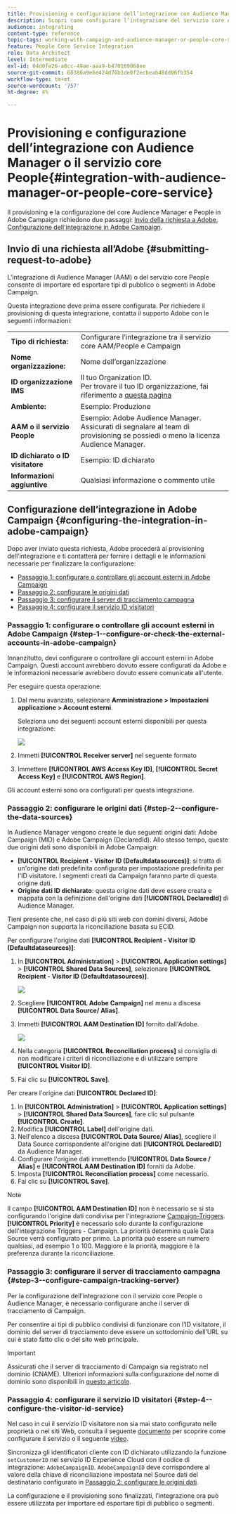 ```yaml
---
title: Provisioning e configurazione dell’integrazione con Audience Manager o il servizio core People
description: Scopri come configurare l’integrazione del servizio core Audience Manager/People per iniziare a condividere audience o segmenti con le diverse soluzioni Adobe Experience Cloud.
audience: integrating
content-type: reference
topic-tags: working-with-campaign-and-audience-manager-or-people-core-service
feature: People Core Service Integration
role: Data Architect
level: Intermediate
exl-id: 04d0fe26-a8cc-49ae-aaa9-b470169068ee
source-git-commit: 60386a9e6e424d76b1de0f2ecbeab48dd06fb354
workflow-type: tm+mt
source-wordcount: '757'
ht-degree: 4%

---
```


# Provisioning e configurazione dell’integrazione con Audience Manager o il servizio core People{#integration-with-audience-manager-or-people-core-service}

Il provisioning e la configurazione del core Audience Manager e People in Adobe Campaign richiedono due passaggi: [Invio della richiesta a Adobe](#submitting-request-to-adobe), [Configurazione dell&#39;integrazione in Adobe Campaign](#configuring-the-integration-in-adobe-campaign).

## Invio di una richiesta all’Adobe {#submitting-request-to-adobe}

L’integrazione di Audience Manager (AAM) o del servizio core People consente di importare ed esportare tipi di pubblico o segmenti in Adobe Campaign.

Questa integrazione deve prima essere configurata. Per richiedere il provisioning di questa integrazione, contatta il supporto Adobe con le seguenti informazioni:

<table> 
 <tbody> 
  <tr> 
   <td> <strong>Tipo di richiesta:</strong><br /> </td> 
   <td> Configurare l’integrazione tra il servizio core AAM/People e Campaign </td> 
  </tr> 
  <tr> 
   <td> <strong>Nome organizzazione:</strong><br /> </td> 
   <td> Nome dell’organizzazione </td> 
  </tr> 
  <tr> 
   <td> <strong>ID organizzazione IMS</strong><br /> </td> 
   <td> Il tuo Organization ID. <br> Per trovare il tuo ID organizzazione, fai riferimento a <a href="https://experienceleague.adobe.com/docs/core-services/interface/administration/organizations.html?lang=it">questa pagina</a></td> 
  </tr> 
  <tr> 
   <td> <strong>Ambiente:</strong><br /> </td> 
   <td> Esempio: Produzione </td> 
  </tr> 
  <tr> 
   <td> <strong>AAM o il servizio People</strong><br /> </td> 
   <td> Esempio: Adobe Audience Manager. Assicurati di segnalare al team di provisioning se possiedi o meno la licenza Audience Manager.</td> 
  </tr> 
  <tr> 
   <td> <strong>ID dichiarato o ID visitatore</strong><br /> </td> 
   <td> Esempio: ID dichiarato </td> 
  </tr> 
  <tr> 
   <td> <strong>Informazioni aggiuntive</strong><br /> </td> 
   <td> Qualsiasi informazione o commento utile </td> 
  </tr> 
 </tbody> 
</table>

## Configurazione dell’integrazione in Adobe Campaign {#configuring-the-integration-in-adobe-campaign}

Dopo aver inviato questa richiesta, Adobe procederà al provisioning dell’integrazione e ti contatterà per fornire i dettagli e le informazioni necessarie per finalizzare la configurazione:

* [Passaggio 1: configurare o controllare gli account esterni in Adobe Campaign](#step-1--configure-or-check-the-external-accounts-in-adobe-campaign)
* [Passaggio 2: configurare le origini dati](#step-2--configure-the-data-sources)
* [Passaggio 3: configurare il server di tracciamento campagna](#step-3--configure-campaign-tracking-server)
* [Passaggio 4: configurare il servizio ID visitatori](#step-4--configure-the-visitor-id-service)

### Passaggio 1: configurare o controllare gli account esterni in Adobe Campaign {#step-1--configure-or-check-the-external-accounts-in-adobe-campaign}

Innanzitutto, devi configurare o controllare gli account esterni in Adobe Campaign. Questi account avrebbero dovuto essere configurati da Adobe e le informazioni necessarie avrebbero dovuto essere comunicate all&#39;utente.

Per eseguire questa operazione:

1. Dal menu avanzato, selezionare **Amministrazione > Impostazioni applicazione > Account esterni**.

   Seleziona uno dei seguenti account esterni disponibili per questa integrazione:

   ![](assets/integration_aam_1.png)

1. Immetti **[!UICONTROL Receiver server]** nel seguente formato
1. Immettere **[!UICONTROL AWS Access Key ID]**, **[!UICONTROL Secret Access Key]** e **[!UICONTROL AWS Region]**.

Gli account esterni sono ora configurati per questa integrazione.

### Passaggio 2: configurare le origini dati {#step-2--configure-the-data-sources}

In Audience Manager vengono create le due seguenti origini dati: Adobe Campaign (MID) e Adobe Campaign (DeclaredId). Allo stesso tempo, queste due origini dati sono disponibili in Adobe Campaign:

* **[!UICONTROL Recipient - Visitor ID (Defaultdatasources)]**: si tratta di un&#39;origine dati predefinita configurata per impostazione predefinita per l&#39;ID visitatore. I segmenti creati da Campaign faranno parte di questa origine dati.
* **Origine dati ID dichiarato**: questa origine dati deve essere creata e mappata con la definizione dell&#39;origine dati **[!UICONTROL DeclaredId]** di Audience Manager.

Tieni presente che, nel caso di più siti web con domini diversi, Adobe Campaign non supporta la riconciliazione basata su ECID.

Per configurare l&#39;origine dati **[!UICONTROL Recipient - Visitor ID (Defaultdatasources)]**:

1. In **[!UICONTROL Administration]** > **[!UICONTROL Application settings]** > **[!UICONTROL Shared Data Sources]**, selezionare **[!UICONTROL Recipient - Visitor ID (Defaultdatasources)]**.

   ![](assets/integration_aam_2.png)

1. Scegliere **[!UICONTROL Adobe Campaign]** nel menu a discesa **[!UICONTROL Data Source/ Alias]**.
1. Immetti **[!UICONTROL AAM Destination ID]** fornito dall&#39;Adobe.

   ![](assets/integration_aam_3.png)

1. Nella categoria **[!UICONTROL Reconciliation process]** si consiglia di non modificare i criteri di riconciliazione e di utilizzare sempre **[!UICONTROL Visitor ID]**.
1. Fai clic su **[!UICONTROL Save]**.

Per creare l&#39;origine dati **[!UICONTROL Declared ID]**:

1. In **[!UICONTROL Administration]** > **[!UICONTROL Application settings]** > **[!UICONTROL Shared Data Sources]**, fare clic sul pulsante **[!UICONTROL Create]**.
1. Modifica **[!UICONTROL Label]** dell&#39;origine dati.
1. Nell&#39;elenco a discesa **[!UICONTROL Data Source/ Alias]**, scegliere il Data Source corrispondente all&#39;origine dati **[!UICONTROL DeclaredID]** da Audience Manager.
1. Configurare l&#39;origine dati immettendo **[!UICONTROL Data Source / Alias]** e **[!UICONTROL AAM Destination ID]** forniti da Adobe.
1. Imposta **[!UICONTROL Reconciliation process]** come necessario.
1. Fai clic su **[!UICONTROL Save]**.

>[!NOTE]
>
>Il campo **[!UICONTROL AAM Destination ID]** non è necessario se si sta configurando l&#39;origine dati condivisa per l&#39;integrazione [Campaign-Triggers](../../integrating/using/configuring-triggers-in-experience-cloud.md). **[!UICONTROL Priority]** è necessario solo durante la configurazione dell&#39;integrazione Triggers - Campaign. La priorità determina quale Data Source verrà configurato per primo. La priorità può essere un numero qualsiasi, ad esempio 1 o 100. Maggiore è la priorità, maggiore è la preferenza durante la riconciliazione.

### Passaggio 3: configurare il server di tracciamento campagna {#step-3--configure-campaign-tracking-server}

Per la configurazione dell’integrazione con il servizio core People o Audience Manager, è necessario configurare anche il server di tracciamento di Campaign.

Per consentire ai tipi di pubblico condivisi di funzionare con l’ID visitatore, il dominio del server di tracciamento deve essere un sottodominio dell’URL su cui è stato fatto clic o del sito web principale.

>[!IMPORTANT]
>
> Assicurati che il server di tracciamento di Campaign sia registrato nel dominio (CNAME). Ulteriori informazioni sulla configurazione del nome di dominio sono disponibili in [questo articolo](https://helpx.adobe.com/it/campaign/kb/domain-name-delegation.html).

### Passaggio 4: configurare il servizio ID visitatori {#step-4--configure-the-visitor-id-service}

Nel caso in cui il servizio ID visitatore non sia mai stato configurato nelle proprietà o nei siti Web, consulta il seguente [documento](https://experienceleague.adobe.com/docs/id-service/using/implementation/setup-aam-analytics.html?lang=it) per scoprire come configurare il servizio o il seguente [video](https://helpx.adobe.com/it/marketing-cloud/how-to/email-marketing.html#step-two).

Sincronizza gli identificatori cliente con ID dichiarato utilizzando la funzione `setCustomerID` nel servizio ID Experience Cloud con il codice di integrazione: `AdobeCampaignID`. `AdobeCampaignID` deve corrispondere al valore della chiave di riconciliazione impostata nel Source dati del destinatario configurato in [Passaggio 2: configurare le origini dati](#step-2--configure-the-data-sources).

La configurazione e il provisioning sono finalizzati, l’integrazione ora può essere utilizzata per importare ed esportare tipi di pubblico o segmenti.
